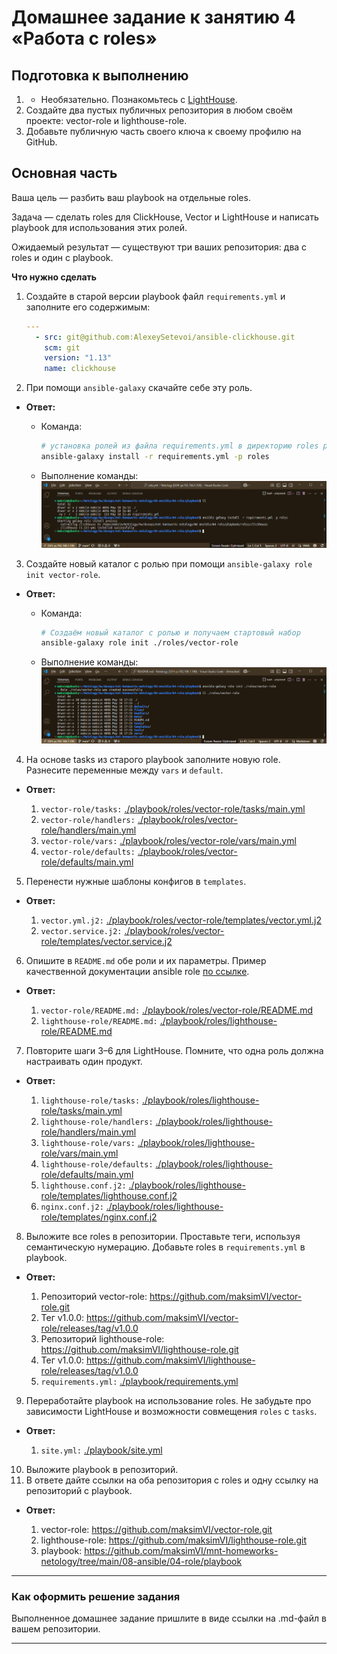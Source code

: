 # Домашнее задание к занятию 4 «Работа с roles»

## Подготовка к выполнению

1. * Необязательно. Познакомьтесь с [LightHouse](https://youtu.be/ymlrNlaHzIY?t=929).
2. Создайте два пустых публичных репозитория в любом своём проекте: vector-role и lighthouse-role.
3. Добавьте публичную часть своего ключа к своему профилю на GitHub.

## Основная часть

Ваша цель — разбить ваш playbook на отдельные roles. 

Задача — сделать roles для ClickHouse, Vector и LightHouse и написать playbook для использования этих ролей. 

Ожидаемый результат — существуют три ваших репозитория: два с roles и один с playbook.

**Что нужно сделать**

1. Создайте в старой версии playbook файл `requirements.yml` и заполните его содержимым:

   ```yaml
   ---
     - src: git@github.com:AlexeySetevoi/ansible-clickhouse.git
       scm: git
       version: "1.13"
       name: clickhouse 
   ```

2. При помощи `ansible-galaxy` скачайте себе эту роль.
* **Ответ:**

  * Команда:
    ```bash
    # установка ролей из файла requirements.yml в директорию roles рядом с playbook
    ansible-galaxy install -r requirements.yml -p roles
    ```
  * Выполнение команды: 
      ![](img/017-05-02-01.png)
       
3. Создайте новый каталог с ролью при помощи `ansible-galaxy role init vector-role`.
* **Ответ:**

  * Команда:
    ```bash
    # Создаём новый каталог с ролью и получаем стартовый набор
    ansible-galaxy role init ./roles/vector-role
    ```
  * Выполнение команды: 
      ![](img/017-05-03-01.png)

4. На основе tasks из старого playbook заполните новую role. Разнесите переменные между `vars` и `default`.
* **Ответ:**

  1. `vector-role/tasks:` [./playbook/roles/vector-role/tasks/main.yml](./playbook/roles/vector-role/tasks/main.yml)
  2. `vector-role/handlers:` [./playbook/roles/vector-role/handlers/main.yml](./playbook/roles/vector-role/handlers/main.yml)
  3. `vector-role/vars:` [./playbook/roles/vector-role/vars/main.yml](./playbook/roles/vector-role/vars/main.yml)
  4. `vector-role/defaults:` [./playbook/roles/vector-role/defaults/main.yml](./playbook/roles/vector-role/defaults/main.yml)


5. Перенести нужные шаблоны конфигов в `templates`.
* **Ответ:**

  1. `vector.yml.j2:` [./playbook/roles/vector-role/templates/vector.yml.j2](./playbook/roles/vector-role/templates/vector.yml.j2)
  2. `vector.service.j2:` [./playbook/roles/vector-role/templates/vector.service.j2](./playbook/roles/vector-role/templates/vector.service.j2)


6. Опишите в `README.md` обе роли и их параметры. Пример качественной документации ansible role [по ссылке](https://github.com/cloudalchemy/ansible-prometheus).
* **Ответ:**

  1. `vector-role/README.md:` [./playbook/roles/vector-role/README.md](./playbook/roles/vector-role/README.md)
  2. `lighthouse-role/README.md:` [./playbook/roles/lighthouse-role/README.md](./playbook/roles/lighthouse-role/README.md)


7. Повторите шаги 3–6 для LightHouse. Помните, что одна роль должна настраивать один продукт.
* **Ответ:**

  1. `lighthouse-role/tasks:` [./playbook/roles/lighthouse-role/tasks/main.yml](./playbook/roles/lighthouse-role/tasks/main.yml)
  2. `lighthouse-role/handlers:` [./playbook/roles/lighthouse-role/handlers/main.yml](./playbook/roles/lighthouse-role/handlers/main.yml)
  3. `lighthouse-role/vars:` [./playbook/roles/lighthouse-role/vars/main.yml](./playbook/roles/lighthouse-role/vars/main.yml)
  4. `lighthouse-role/defaults:` [./playbook/roles/lighthouse-role/defaults/main.yml](./playbook/roles/lighthouse-role/defaults/main.yml)
  5. `lighthouse.conf.j2:` [./playbook/roles/lighthouse-role/templates/lighthouse.conf.j2](./playbook/roles/lighthouse-role/templates/lighthouse.conf.j2)
  6. `nginx.conf.j2:` [./playbook/roles/lighthouse-role/templates/nginx.conf.j2](./playbook/roles/lighthouse-role/templates/nginx.conf.j2)


8. Выложите все roles в репозитории. Проставьте теги, используя семантическую нумерацию. Добавьте roles в `requirements.yml` в playbook.
* **Ответ:**

  1. Репозиторий vector-role: https://github.com/maksimVI/vector-role.git
  2. Тег v1.0.0: https://github.com/maksimVI/vector-role/releases/tag/v1.0.0
  3. Репозиторий lighthouse-role: https://github.com/maksimVI/lighthouse-role.git
  4. Тег v1.0.0: https://github.com/maksimVI/lighthouse-role/releases/tag/v1.0.0
  5. `requirements.yml:` [./playbook/requirements.yml](./playbook/requirements.yml)


9.  Переработайте playbook на использование roles. Не забудьте про зависимости LightHouse и возможности совмещения `roles` с `tasks`.
* **Ответ:**

  1. `site.yml:` [./playbook/site.yml](./playbook/site.yml)


10. Выложите playbook в репозиторий.
11. В ответе дайте ссылки на оба репозитория с roles и одну ссылку на репозиторий с playbook.
* **Ответ:**

  1. vector-role: https://github.com/maksimVI/vector-role.git
  2. lighthouse-role: https://github.com/maksimVI/lighthouse-role.git
  3. playbook: https://github.com/maksimVI/mnt-homeworks-netology/tree/main/08-ansible/04-role/playbook


---

### Как оформить решение задания

Выполненное домашнее задание пришлите в виде ссылки на .md-файл в вашем репозитории.

---

